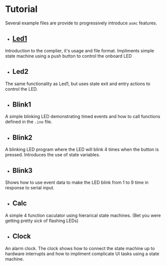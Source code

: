 

# Tutorial

Several example files are provide to progressively introduce `asmc` features.

* ## [Led1](./ex01_Led1/README.md)
Introduction to the complier, it's usage and file format. Impliments simple state
machine using a push button to control the onboard LED

* ## Led2
The same functionality as Led1, but uses state exit and entry actions to
control the LED.

* ## Blink1
A simple blinking LED demonstrating timed events and how to call functions
defined in the `.ino` file.

* ## Blink2
A blinking LED program where the LED will blink 4 times when the button is pressed.
Introduces the use of state variables.

* ## Blink3
Shows how to use event data to make the LED blink from 1 to 9 time in response to
serial input.

* ## Calc
A simple 4 function caculator using hierarical state machines. (Bet you were getting
pretty sick of flashing LEDs)

* ## Clock
An alarm clock. The clock shows how to connect the state machine up to hardware
interrupts and how to impliment complicate UI tasks using a state machine.



